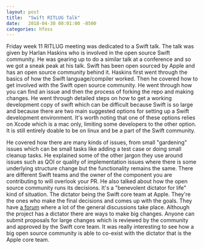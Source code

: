 ```yaml
---
layout: post
title:  "Swift RITLUG Talk"
date:   2018-04-30 00:01:00 -0500
categories: hfoss
---
```

Friday week 11 RITLUG meeting was dedicated to a Swift talk. The talk was given by Harlan Haskins who is involved in the open source Swift community. He was gearing up to do a similar talk at a conference and so we got a sneak peak at his talk. Swift has been open sourced by Apple and has an open source community behind it. Haskins first went through the basics of how the Swift language/compiler worked. Then he covered how to get involved with the Swift open source community. He went through how you can find an issue and then the process of forking the repo and making changes. He went through detailed steps on how to get a working development copy of swift which can be difficult because Swift is so large and because there are two main suggested options for setting up a Swift development environment. It's worth noting that one of these options relies on Xcode which is a mac only, limiting some developers to the other option. It is still entirely doable to be on linux and be a part of the Swift community. 

He covered how there are many kinds of issues, from small "gardening" issues which can be small tasks like adding a test case or doing small cleanup tasks. He explained some of the other jargon they use around issues such as QOI or quality of implementation issues where there is some underlying structure change but the functionality remains the same. There are different Swift teams and the owner of the component you are contributing to will overlook your PR. He also talked about how the open source community runs its decisions. It's a "benevolent dictator for life" kind of situation. The dictator being the Swift core team at Apple. They're the ones who make the final decisions and comes up with the goals. They have [a forum](https://forums.swift.org/) where a lot of the general discussions take place. Although the project has a dictator there are ways to make big changes. Anyone can submit proposals for large changes which is reviewed by the community and approved by the Swift core team. It was really interesting to see how a big open source community is able to co-exist with the dictator that is the Apple core team.
